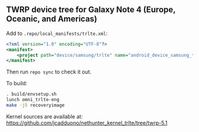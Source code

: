 ## TWRP device tree for Galaxy Note 4 (Europe, Oceanic, and Americas)

Add to `.repo/local_manifests/trlte.xml`:

```xml
<?xml version="1.0" encoding="UTF-8"?>
<manifest>
	<project path="device/samsung/trlte" name="android_device_samsung_trlte" remote="TeamWin" revision="android-6.0" />
</manifest>
```

Then run `repo sync` to check it out.

To build:

```sh
. build/envsetup.sh
lunch omni_trlte-eng
make -j5 recoveryimage
```

Kernel sources are available at: https://github.com/jcadduono/nethunter_kernel_trlte/tree/twrp-5.1


